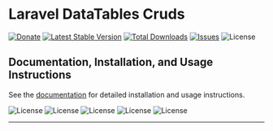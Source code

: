 # Laravel DataTables Cruds

[![Donate](https://img.shields.io/badge/donate-paypal-blue.svg)](https://www.paypal.com/paypalme/404Exist) [![Latest Stable Version](http://poser.pugx.org/exist404/datatable-cruds/v)](https://packagist.org/packages/exist404/datatable-cruds) [![Total Downloads](http://poser.pugx.org/exist404/datatable-cruds/downloads)](https://packagist.org/packages/exist404/datatable-cruds) [![Issues](https://img.shields.io/github/issues/404Exist/datatable-cruds)](https://github.com/404Exist/datatable-cruds/issues) ![License](http://poser.pugx.org/exist404/datatable-cruds/license)

## Documentation, Installation, and Usage Instructions
See the <a href="https://datatables.404exist.net/docs">documentation</a> for detailed installation and usage instructions.

![License](./docs/images/1.png)
![License](./docs/images/2.png)
![License](./docs/images/3.png)
![License](./docs/images/4.png)
![License](./docs/images/5.png)
****
